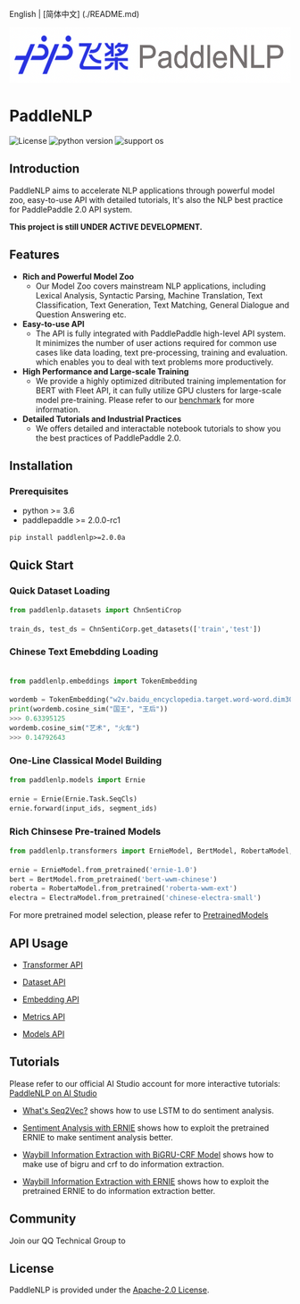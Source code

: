 English | [简体中文] (./README.md)

<p align="center">
  <img src="./docs/imgs/paddlenlp.png" width="520" height ="100" />
</p>

# PaddleNLP

![License](https://img.shields.io/badge/license-Apache%202-red.svg)
![python version](https://img.shields.io/badge/python-3.6+-orange.svg)
![support os](https://img.shields.io/badge/os-linux%2C%20win%2C%20mac-yellow.svg)

## Introduction

PaddleNLP aims to accelerate NLP applications through powerful model zoo, easy-to-use API with detailed tutorials, It's also the NLP best practice for PaddlePaddle 2.0 API system.

**This project is still UNDER ACTIVE DEVELOPMENT.**

## Features

* **Rich and Powerful Model Zoo**
  - Our Model Zoo covers mainstream NLP applications, including Lexical Analysis, Syntactic Parsing, Machine Translation, Text Classification, Text Generation, Text Matching, General Dialogue and Question Answering etc.
* **Easy-to-use API**
  - The API is fully integrated with PaddlePaddle high-level API system. It minimizes the number of user actions required for common use cases like data loading, text pre-processing, training and evaluation. which enables you to deal with text problems more productively.
* **High Performance and Large-scale Training**
  - We provide a highly optimized ditributed training implementation for BERT with Fleet API, it can fully utilize GPU clusters for large-scale model pre-training. Please refer to our [benchmark](./benchmark/bert) for more information.
* **Detailed Tutorials and Industrial Practices**
  - We offers detailed and interactable notebook tutorials to show you the best practices of PaddlePaddle 2.0.

## Installation

### Prerequisites

* python >= 3.6
* paddlepaddle >= 2.0.0-rc1

```
pip install paddlenlp>=2.0.0a
```

## Quick Start

### Quick Dataset Loading

```python
from paddlenlp.datasets import ChnSentiCrop

train_ds, test_ds = ChnSentiCorp.get_datasets(['train','test'])
```

### Chinese Text Emebdding Loading

```python

from paddlenlp.embeddings import TokenEmbedding

wordemb = TokenEmbedding("w2v.baidu_encyclopedia.target.word-word.dim300")
print(wordemb.cosine_sim("国王", "王后"))
>>> 0.63395125
wordemb.cosine_sim("艺术", "火车")
>>> 0.14792643
```

### One-Line Classical Model Building

```python
from paddlenlp.models import Ernie

ernie = Ernie(Ernie.Task.SeqCls)
ernie.forward(input_ids, segment_ids)
```

### Rich Chinsese Pre-trained Models

```python
from paddlenlp.transformers import ErnieModel, BertModel, RobertaModel, ElectraModel

ernie = ErnieModel.from_pretrained('ernie-1.0')
bert = BertModel.from_pretrained('bert-wwm-chinese')
roberta = RobertaModel.from_pretrained('roberta-wwm-ext')
electra = ElectraModel.from_pretrained('chinese-electra-small')
```

For more pretrained model selection, please refer to [PretrainedModels](./paddlenlp/transformers/README.md)

## API Usage


- [Transformer API](./docs/transformers.md)

- [Dataset API](./docs/datasets.md)

- [Embedding API](./docs/embeddings.md)

- [Metrics API](./docs/embeddings.md)

- [Models API](./docs/models.md)


## Tutorials

Please refer to our official AI Studio account for more interactive tutorials: [PaddleNLP on AI Studio](https://aistudio.baidu.com/aistudio/personalcenter/thirdview/574995)

* [What's Seq2Vec?](https://aistudio.baidu.com/aistudio/projectdetail/1294333) shows how to use LSTM to do sentiment analysis.

* [Sentiment Analysis with ERNIE](https://aistudio.baidu.com/aistudio/projectdetail/1283423) shows how to exploit the pretrained ERNIE to make sentiment analysis better.

* [Waybill Information Extraction with BiGRU-CRF Model](https://aistudio.baidu.com/aistudio/projectdetail/1317771) shows how to make use of bigru and crf to do information extraction.

* [Waybill Information Extraction with ERNIE](https://aistudio.baidu.com/aistudio/projectdetail/1329361) shows how to exploit the pretrained ERNIE to do information extraction better.


## Community

Join our QQ Technical Group to

## License

PaddleNLP is provided under the [Apache-2.0 License](./LICENSE).

